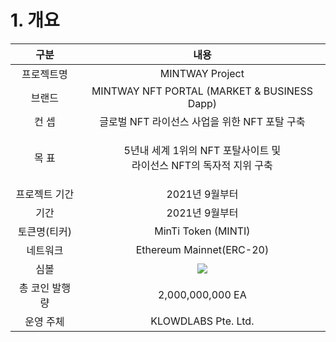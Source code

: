 # 1. 개요

|     구분    |                          내용                          |
| :-------: | :--------------------------------------------------: |
|   프로젝트명   |                    MINTWAY Project                   |
|    브랜드    |      MINTWAY NFT PORTAL (MARKET & BUSINESS Dapp)     |
|    컨 셉    |             글로벌 NFT 라이선스 사업을 위한 NFT 포탈 구축            |
|    목 표    | <p>5년내 세계 1위의 NFT 포탈사이트 및<br>라이선스 NFT의 독자적 지위 구축</p> |
|  프로젝트 기간  |                      2021년 9월부터                      |
|     기간    |                      2021년 9월부터                      |
|  토큰명(티커)  |                  MinTi Token (MINTI)                 |
|    네트워크   |               Ethereum Mainnet(ERC-20)               |
|     심볼    |     ![](../../.gitbook/assets/token\_symbol.png)     |
| 총 코인 발행 량 |                   2,000,000,000 EA                   |
|   운영 주체   |                  KLOWDLABS Pte. Ltd.                 |
